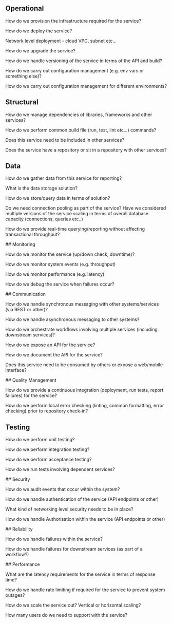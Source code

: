 ## Operational 

How do we provision the infrastructure required for the service?

How do we deploy the service?

Network level deployment - cloud VPC, subnet etc...

How do we upgrade the service?

How do we handle versioning of the service in terms of the API and build?

How do we carry out configuration management (e.g. env vars or something else)?

How do we carry out configuration management for different environments?


## Structural

How do we manage dependencies of libraries, frameworks and other services?

How do we perform common build file (run, test, lint etc…) commands?

Does this service need to be included in other services?

Does the service have a repository or sit in a repository with other services?


## Data

How do we gather data from this service for reporting?

What is the data storage solution?

How do we store/query data in terms of solution?

Do we need connection pooling as part of the service? Have we considered multiple versions of the service scaling in terms of overall database capacity (connections, queries etc..)

How do we provide real-time querying/reporting without affecting transactional throughput?


## Monitoring

How do we monitor the service (up/down check, downtime)?

How do we monitor system events (e.g. throughput)

How do we monitor performance (e.g. latency)

How do we debug the service when failures occur?


## Communication

How do we handle synchronous messaging with other systems/services (via REST or other)?

How do we handle asynchronous messaging to other systems?

How do we orchestrate workflows involving multiple services (including downstream services)?

How do we expose an API for the service?

How do we document the API for the service?

Does this service need to be consumed by others or expose a web/mobile interface?


## Quality Management

How do we provide a continuous integration (deployment, run tests, report failures) for the service?

How do we perform local error checking (linting, common formatting, error checking) prior to repository check-in?


## Testing

How do we perform unit testing?

How do we perform integration testing?

How do we perform acceptance testing?

How do we run tests involving dependent services?


## Security

How do we audit events that occur within the system?

How do we handle authentication of the service (API endpoints or other)

What kind of networking level security needs to be in place?

How do we handle Authorisation within the service (API endpoints or other)


## Reliability

How do we handle failures within the service?

How do we handle failures for downstream services (as part of a workflow?)


## Performance

What are the latency requirements for the service in terms of response time?

How do we handle rate limiting if required for the service to prevent system outages?

How do we scale the service out? Vertical or horizontal scaling?

How many users do we need to support with the service?
